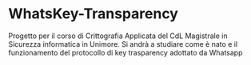 # WhatsKey-Transparency
Progetto per il corso di Crittografia Applicata del CdL Magistrale in Sicurezza informatica in Unimore. Si andrà a studiare come è nato e il funzionamento del protocollo di key trasparency adottato da Whatsapp
